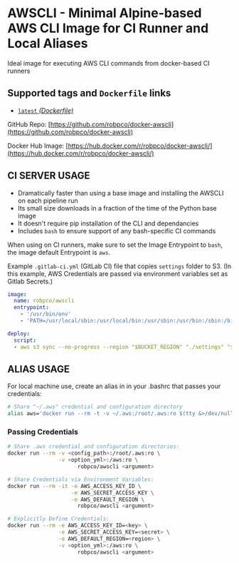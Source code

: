 # AWSCLI - Minimal Alpine-based AWS CLI Image for CI Runner and Local Aliases

Ideal image for executing AWS CLI commands from docker-based CI runners

## Supported tags and `Dockerfile` links

- [`latest` _(Dockerfile)_](https://github.com/robpco/docker-awscli/blob/master/Dockerfile)

GitHub Repo: [https://github.com/robpco/docker-awscli](https://github.com/robpco/docker-awscli)

Docker Hub Image: [https://hub.docker.com/r/robpco/docker-awscli/](https://hub.docker.com/r/robpco/docker-awscli/)

## CI SERVER USAGE

- Dramatically faster than using a base image and installing the AWSCLI on each pipeline run
- Its small size downloads in a fraction of the time of the Python base image
- It doesn't require pip installation of the CLI and dependancies
- Includes `bash` to ensure support of any bash-specific CI commands

When using on CI runners, make sure to set the Image Entrypoint to `bash`, the image default Entrypoint is `aws`.

Example `.gitlab-ci.yml` (GitLab CI) file that copies `settings` folder to S3.  (In this example, AWS Credentials are passed via environment variables set as Gitlab Secrets.)

``` yaml
image:
  name: robpco/awscli
  entrypoint:
    - '/usr/bin/env'
    - 'PATH=/usr/local/sbin:/usr/local/bin:/usr/sbin:/usr/bin:/sbin:/bin'

deploy:
  script:
  - aws s3 sync --no-progress --region "$BUCKET_REGION" "./settings" "$BUCKET_BASE/settings"
```

## ALIAS USAGE

For local machine use, create an alias in in your .bashrc that passes your credentials:

``` bash
# Share "~/.aws" credential and configuration directory
alias aws='docker run --rm -t -v ~/.aws:/root/.aws:ro $(tty &>/dev/null && echo "-i") robpco/awscli'
```

### Passing Credentials

``` bash
# Share .aws credential and configuration directories:
docker run --rm -v <config_path>:/root/.aws:ro \
                -v <option_yml>:/aws:ro \
                      robpco/awscli <argument>

# Share Credentials via Environment Variables:
docker run --rm -it -e AWS_ACCESS_KEY_ID \
                    -e AWS_SECRET_ACCESS_KEY \
                    -e AWS_DEFAULT_REGION \
                      robpco/awscli <argument>

# Explicitly Define Credentials:
docker run --rm -e AWS_ACCESS_KEY_ID=<key> \
                -e AWS_SECRET_ACCESS_KEY=<secret> \
                -e AWS_DEFAULT_REGION=<region> \
                -v <option_yml>:/aws:ro \
                      robpco/awscli <argument>

```
